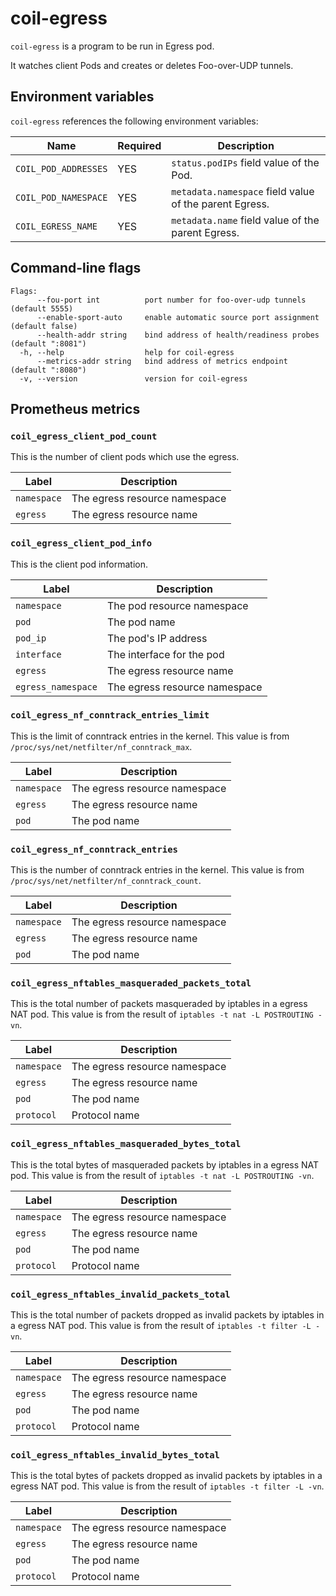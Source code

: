 coil-egress
===========

`coil-egress` is a program to be run in Egress pod.

It watches client Pods and creates or deletes Foo-over-UDP tunnels.

## Environment variables

`coil-egress` references the following environment variables:

| Name                 | Required | Description                                            |
| -------------------- | -------- | ------------------------------------------------------ |
| `COIL_POD_ADDRESSES` | YES      | `status.podIPs` field value of the Pod.                |
| `COIL_POD_NAMESPACE` | YES      | `metadata.namespace` field value of the parent Egress. |
| `COIL_EGRESS_NAME`   | YES      | `metadata.name` field value of the parent Egress.      |

## Command-line flags

```
Flags:
      --fou-port int          port number for foo-over-udp tunnels (default 5555)
      --enable-sport-auto     enable automatic source port assignment (default false)
      --health-addr string    bind address of health/readiness probes (default ":8081")
  -h, --help                  help for coil-egress
      --metrics-addr string   bind address of metrics endpoint (default ":8080")
  -v, --version               version for coil-egress
```

## Prometheus metrics

### `coil_egress_client_pod_count`

This is the number of client pods which use the egress.

| Label       | Description                   |
| ----------- | ----------------------------- |
| `namespace` | The egress resource namespace |
| `egress`    | The egress resource name      |

### `coil_egress_client_pod_info`

This is the client pod information.

| Label              | Description                   |
| -------------------| ----------------------------- |
| `namespace`        | The pod resource namespace |
| `pod`              | The pod name                  |
| `pod_ip`           | The pod's IP address          |
| `interface`        | The interface for the pod     |
| `egress`           | The egress resource name      |
| `egress_namespace` | The egress resource namespace |

### `coil_egress_nf_conntrack_entries_limit`

This is the limit of conntrack entries in the kernel.
This value is from `/proc/sys/net/netfilter/nf_conntrack_max`.

| Label       | Description                   |
| ----------- | ----------------------------- |
| `namespace` | The egress resource namespace |
| `egress`    | The egress resource name      |
| `pod`       | The pod name                  |


### `coil_egress_nf_conntrack_entries`

This is the number of conntrack entries in the kernel.
This value is from `/proc/sys/net/netfilter/nf_conntrack_count`.

| Label       | Description                   |
| ----------- | ----------------------------- |
| `namespace` | The egress resource namespace |
| `egress`    | The egress resource name      |
| `pod`       | The pod name                  |

### `coil_egress_nftables_masqueraded_packets_total`

This is the total number of packets masqueraded by iptables in a egress NAT pod.
This value is from the result of `iptables -t nat -L POSTROUTING -vn`.

| Label       | Description                   |
| ----------- | ----------------------------- |
| `namespace` | The egress resource namespace |
| `egress`    | The egress resource name      |
| `pod`       | The pod name                  |
| `protocol`  | Protocol name                 |

### `coil_egress_nftables_masqueraded_bytes_total`

This is the total bytes of masqueraded packets by iptables in a egress NAT pod.
This value is from the result of `iptables -t nat -L POSTROUTING -vn`.

| Label       | Description                   |
| ----------- | ----------------------------- |
| `namespace` | The egress resource namespace |
| `egress`    | The egress resource name      |
| `pod`       | The pod name                  |
| `protocol`  | Protocol name                 |

### `coil_egress_nftables_invalid_packets_total`

This is the total number of packets dropped as invalid packets by iptables in a egress NAT pod.
This value is from the result of `iptables -t filter -L -vn`.

| Label       | Description                   |
| ----------- | ----------------------------- |
| `namespace` | The egress resource namespace |
| `egress`    | The egress resource name      |
| `pod`       | The pod name                  |
| `protocol`  | Protocol name                 |

### `coil_egress_nftables_invalid_bytes_total`

This is the total bytes of packets dropped as invalid packets by iptables in a egress NAT pod.
This value is from the result of `iptables -t filter -L -vn`.

| Label       | Description                   |
| ----------- | ----------------------------- |
| `namespace` | The egress resource namespace |
| `egress`    | The egress resource name      |
| `pod`       | The pod name                  |
| `protocol`  | Protocol name                 |

